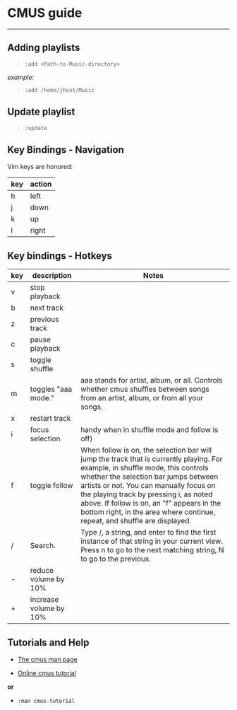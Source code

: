 # CMUS guide 
---

## Adding playlists
> `:add <Path-to-Music-directory>` 
 > 
*example:*  
> `:add /home/jhunt/Music`

## Update playlist 
> `:update` 

## Key Bindings - Navigation
Vim keys are honored: 

|key|action|
|--|--|
|h|left|
|j|down|
|k|up|
|l|right|

## Key bindings - Hotkeys
|key| description | Notes |
|--|------|----|
| v | stop playback | |
| b | next track ||
| z | previous track ||
| c | pause playback ||
| s | toggle shuffle ||
| m | toggles "aaa mode." |aaa stands for artist, album, or all. Controls whether cmus shuffles between songs from an artist, album, or from all your songs. |
| x | restart track ||
| i | focus selection | handy when in shuffle mode and follow is off) |
| f |toggle follow | When follow is on, the selection bar will jump the track that is currently playing. For example, in shuffle mode, this controls whether the selection bar jumps between artists or not. You can manually focus on the playing track by pressing i, as noted above. If follow is on, an "f" appears in the bottom right, in the area where continue, repeat, and shuffle are displayed.|
| / | Search. | Type /, a string, and enter to find the first instance of that string in your current view. Press n to go to the next matching string, N to go to the previous.
| - | reduce volume by 10% ||
| + | increase volume by 10% ||

## Tutorials and Help
  * [The cmus man page](https://github.com/cmus/cmus/blob/master/Doc/cmus.txt) 

  * [Online cmus tutorial](https://github.com/cmus/cmus/blob/master/Doc/cmus-tutorial.txt) 

**or** 

  * ```:man cmus-tutorial``` 




